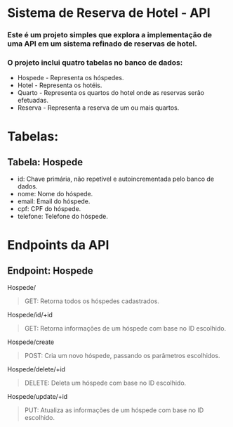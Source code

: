 # Sistema de Reserva de Hotel - API

### Este é um projeto simples que explora a implementação de uma API em um sistema refinado de reservas de hotel.
### O projeto inclui quatro tabelas no banco de dados:
- Hospede - Representa os hóspedes.
- Hotel - Representa os hotéis.
- Quarto - Representa os quartos do hotel onde as reservas serão efetuadas.
- Reserva - Representa a reserva de um ou mais quartos.

# Tabelas:

## Tabela: Hospede

- id: Chave primária, não repetível e autoincrementada pelo banco de dados.
- nome: Nome do hóspede.
- email: Email do hóspede.
- cpf: CPF do hóspede.
- telefone: Telefone do hóspede.

# Endpoints da API

## Endpoint: Hospede
Hospede/
> GET: Retorna todos os hóspedes cadastrados.

Hospede/id/+id
> GET: Retorna informações de um hóspede com base no ID escolhido.

Hospede/create
> POST: Cria um novo hóspede, passando os parâmetros escolhidos.

Hospede/delete/+id
> DELETE: Deleta um hóspede com base no ID escolhido.

Hospede/update/+id
> PUT: Atualiza as informações de um hóspede com base no ID escolhido.
